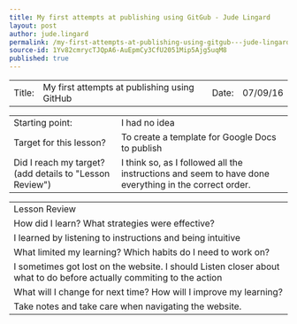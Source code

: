 ```yaml
---
title: My first attempts at publishing using GitGub - Jude Lingard
layout: post
author: jude.lingard
permalink: /my-first-attempts-at-publishing-using-gitgub---jude-lingard/
source-id: 1Yv82cmrycTJQpA6-AuEpmCy3CfU2051Mip5Ajg5uqM8
published: true
---
```

<table>
  <tr>
    <td>Title:  </td>
    <td>My first attempts at publishing using GitHub  </td>
    <td> Date:  </td>
    <td>07/09/16</td>
  </tr>
</table>


<table>
  <tr>
    <td>Starting point:</td>
    <td>I had no idea</td>
  </tr>
  <tr>
    <td>Target for this lesson?</td>
    <td>To create a template for Google Docs to publish</td>
  </tr>
  <tr>
    <td>Did I reach my target? 
(add details to "Lesson Review")</td>
    <td>I think so, as I followed all the instructions and seem to have done everything in the correct order.</td>
  </tr>
</table>


<table>
  <tr>
    <td>Lesson Review</td>
  </tr>
  <tr>
    <td>How did I learn? What strategies were effective? </td>
  </tr>
  <tr>
    <td>I learned by listening to instructions and being intuitive</td>
  </tr>
  <tr>
    <td>What limited my learning? Which habits do I need to work on? </td>
  </tr>
  <tr>
    <td>I sometimes got lost on the website. I should Listen closer about what to do before actually commiting to the action</td>
  </tr>
  <tr>
    <td>What will I change for next time? How will I improve my learning?</td>
  </tr>
  <tr>
    <td>Take notes and take care when navigating the website.</td>
  </tr>
</table>


